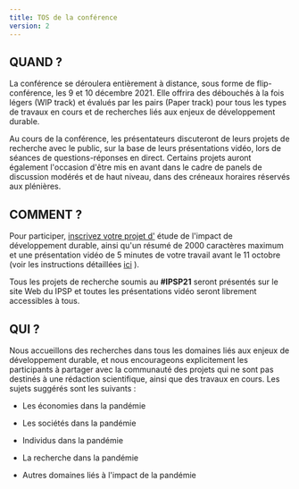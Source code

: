 ```yaml
---
title: TOS de la conférence
version: 2
---
```


## QUAND ?

La conférence se déroulera entièrement à distance, sous forme de flip-conférence, les 9 et 10 décembre 2021. Elle offrira des débouchés à la fois légers (WIP track) et évalués par les pairs (Paper track) pour tous les types de travaux en cours et de recherches liés aux enjeux de développement durable.

Au cours de la conférence, les présentateurs discuteront de leurs projets de recherche avec le public, sur la base de leurs présentations vidéo, lors de séances de questions-réponses en direct. Certains projets auront également l'occasion d'être mis en avant dans le cadre de panels de discussion modérés et de haut niveau, dans des créneaux horaires réservés aux plénières.

## COMMENT ?

Pour participer, [inscrivez votre projet d'](https://IP4SP.org/register) étude de l'impact de développement durable, ainsi qu'un résumé de 2000 caractères maximum et une présentation vidéo de 5 minutes de votre travail avant le 11 octobre (voir les instructions détaillées [ici](/conference/video_guidance) ).

Tous les projets de recherche soumis au **\#IPSP21** seront présentés sur le site Web du IPSP et toutes les présentations vidéo seront librement accessibles à tous.

## QUI ?

Nous accueillons des recherches dans tous les domaines liés aux enjeux de développement durable, et nous encourageons explicitement les participants à partager avec la communauté des projets qui ne sont pas destinés à une rédaction scientifique, ainsi que des travaux en cours. Les sujets suggérés sont les suivants :

- Les économies dans la pandémie

- Les sociétés dans la pandémie

- Individus dans la pandémie

- La recherche dans la pandémie

- Autres domaines liés à l'impact de la pandémie

<!-- -->
